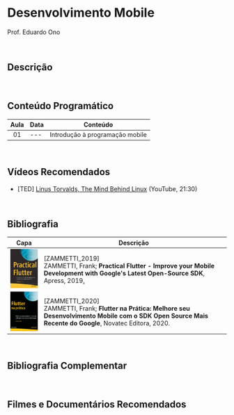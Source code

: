 # Desenvolvimento Mobile

Prof. Eduardo Ono

<br>

## Descrição

<br>

## Conteúdo Programático

 | Aula | Data | Conteúdo |
 | :-:  | ---  | ---      |
 |  01  | ---  | Introdução à programação mobile |

<br>

## Vídeos Recomendados

* [TED] [Linus Torvalds, The Mind Behind Linux](https://www.youtube.com/watch?v=o8NPllzkFhE) (YouTube, 21:30)

<br>

## Bibliografia

| Capa | Descrição |
| :-:  | --- |
| <img src="./referencias/capas/zammetti_2019.jpg" width="120px"> | [ZAMMETTI_2019]<br>ZAMMETTI, Frank; **Practical Flutter - Improve your Mobile Development with Google's Latest Open-Source SDK**, Apress, 2019[.](https://app.box.com/s/12e9ajfceiv9n29ojq81bqegrac87fp9)
| <img src="./referencias/capas/zammetti_2020.jpg" width="120px"> | [ZAMMETTI_2020]<br>ZAMMETTI, Frank; **Flutter na Prática: Melhore seu Desenvolvimento Mobile com o SDK Open Source Mais Recente do Google**, Novatec Editora, 2020.

<br>

## Bibliografia Complementar

<br>

## Filmes e Documentários Recomendados

<br>
